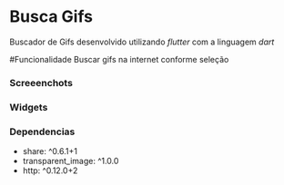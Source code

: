 # Busca Gifs
Buscador de Gifs desenvolvido utilizando *flutter* com a linguagem *dart*

#Funcionalidade
Buscar gifs na internet conforme seleção

### Screeenchots

### Widgets

### Dependencias
 - share: ^0.6.1+1
 - transparent_image: ^1.0.0
 - http: ^0.12.0+2


